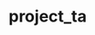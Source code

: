 # project_ta

<!-- sistem monitoring kolam ikan berbasis iot dan website adalah project tugas akhir mahasiswa d3 teknik infromatika politeknik negeri banjarmasin 

project ini dibuat dan dikembangkan oleh
1. Muhammad Hadi
2. Leo Dekriano Purba
3.

clone repositori github
sesuaikan konfigurasi nama database dengan file koneksi.php
lalu run pada web browser

username    : admin
password    : admin -->

<!-- mahasiswa poliban banjarmasin -->